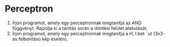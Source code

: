 # Perceptron  
  
1. Írjon programot, amely egy perceptronnak megtanítja az AND függvényt. Rajzolja ki a tanítás
során a döntési felület alakulását.  
2. Írjon programot, amely egy perceptronnak megtanítja a H, I bet ˝ut (3x3-as felbontású kép esetén).
